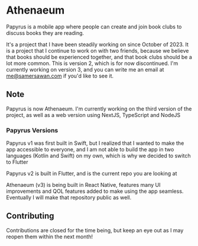 # Athenaeum

Papyrus is a mobile app where people can create and join book clubs to discuss books they are reading.

It's a project that I have been steadily working on since October of 2023. It is a project that I continue to work on with two friends, because we believe that books should be experienced together, and that book clubs should be a lot more common. This is version 2, which is for now discontinued. I'm currently working on version 3, and you can write me an email at me@samersawan.com if you'd like to see it.

## Note

Papyrus is now Athenaeum. I'm currently working on the third version of the project, as well as a web version using NextJS, TypeScript and NodeJS

### Papyrus Versions

Papyrus v1 was first built in Swift, but I realized that I wanted to make the app accessible to everyone, and I am not able to build the app in two languages (Kotlin and Swift) on my own, which is why we decided to switch to Flutter

Papyrus v2 is built in Flutter, and is the current repo you are looking at

Athenaeum (v3) is being built in React Native, features many UI improvements and QOL features added to make using the app seamless. Eventually I will make that repository public as well.

## Contributing

Contributions are closed for the time being, but keep an eye out as I may reopen them within the next month!
